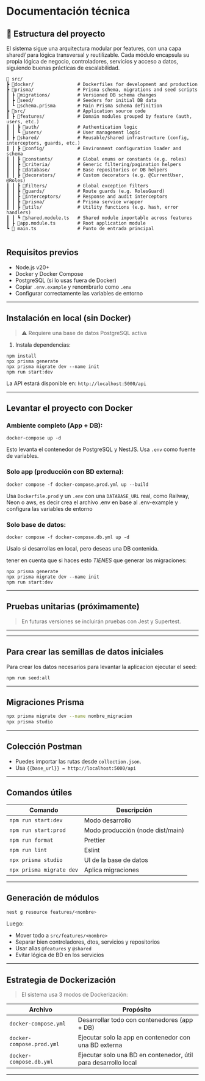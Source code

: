 
# Documentación técnica

## 📁 Estructura del proyecto

El sistema sigue una arquitectura modular por features, con una capa shared/ para lógica transversal y reutilizable. Cada módulo encapsula su propia lógica de negocio, controladores, servicios y acceso a datos, siguiendo buenas prácticas de escalabilidad.

```
📂 src/
┣ 📂docker/                # Dockerfiles for development and production
┣ 📂prisma/                # Prisma schema, migrations and seed scripts
┃ ┣ 📂migrations/          # Versioned DB schema changes
┃ ┣ 📂seed/                # Seeders for initial DB data
┃ ┗ 📜schema.prisma        # Main Prisma schema definition
┣ 📂src/                   # Application source code
┃ ┣ 📂features/            # Domain modules grouped by feature (auth, users, etc.)
┃ ┃ ┣ 📂auth/              # Authentication logic
┃ ┃ ┗ 📂users/             # User management logic
┃ ┣ 📂shared/              # Reusable/shared infrastructure (config, interceptors, guards, etc.)
┃ ┃ ┣ 📂config/            # Environment configuration loader and schema
┃ ┃ ┣ 📂constants/         # Global enums or constants (e.g. roles)
┃ ┃ ┣ 📂criteria/          # Generic filtering/pagination helpers
┃ ┃ ┣ 📂database/          # Base repositories or DB helpers
┃ ┃ ┣ 📂decorators/        # Custom decorators (e.g. @CurrentUser, @Roles)
┃ ┃ ┣ 📂filters/           # Global exception filters
┃ ┃ ┣ 📂guards/            # Route guards (e.g. RolesGuard)
┃ ┃ ┣ 📂interceptors/      # Response and audit interceptors
┃ ┃ ┣ 📂prisma/            # Prisma service wrapper
┃ ┃ ┣ 📂utils/             # Utility functions (e.g. hash, error handlers)
┃ ┃ ┗ 📜shared.module.ts   # Shared module importable across features
┃ ┣ 📜app.module.ts        # Root application module
┗ 📜 main.ts               # Punto de entrada principal


```

##  Requisitos previos

- Node.js v20+
- Docker y Docker Compose
- PostgreSQL (si lo usas fuera de Docker)
- Copiar `.env.example` y renombrarlo como `.env`
- Configurar correctamente las variables de entorno

---

##  Instalación en local (sin Docker)

> ⚠️ Requiere una base de datos PostgreSQL activa

1. Instala dependencias:

```
npm install
npx prisma generate
npx prisma migrate dev --name init
npm run start:dev
```

La API estará disponible en: `http://localhost:5000/api`

---

## Levantar el proyecto con Docker

### Ambiente completo (App + DB):

```
docker-compose up -d
```

Esto levanta el contenedor de PostgreSQL y NestJS. Usa `.env` como fuente de variables.

### Solo app (producción con BD externa):

```
docker compose -f docker-compose.prod.yml up --build
```

Usa `Dockerfile.prod` y un `.env` con una `DATABASE_URL` real, como Railway, Neon o aws, es decir crea el archivo .env en base al .env-example y configura las variables de entorno

### Solo base de datos:

```
docker compose -f docker-compose.db.yml up -d
```

Usalo si desarrollas en local, pero deseas una DB contenida.

tener en cuenta que si haces esto *TIENES* que generar las migraciones: 

```
npx prisma generate
npx prisma migrate dev --name init
npm run start:dev
```

---

## Pruebas unitarias (próximamente)

> En futuras versiones se incluirán pruebas con Jest y Supertest.

---

---

## Para crear las semillas de datos iniciales

Para crear los datos necesarios para levantar la aplicacion ejecutar el seed:

```
npm run seed:all
```

---

## Migraciones Prisma

```bash
npx prisma migrate dev --name nombre_migracion
npx prisma studio
```

---

## Colección Postman

- Puedes importar las rutas desde `collection.json`.
- Usa `{{base_url}} = http://localhost:5000/api`

---

## Comandos útiles

| Comando                   | Descripción                                 |
|--------------------------|---------------------------------------------|
| `npm run start:dev`      | Modo desarrollo                             |
| `npm run start:prod`     | Modo producción (node dist/main)            |
| `npm run format`         | Prettier                                    |
| `npm run lint`           | Eslint                                      |
| `npx prisma studio`      | UI de la base de datos                      |
| `npx prisma migrate dev` | Aplica migraciones                          |

---

## Generación de módulos

```bash
nest g resource features/<nombre>
```

Luego:
- Mover todo a `src/features/<nombre>`
- Separar bien controladores, dtos, servicios y repositorios
- Usar alias `@features` y `@shared`
- Evitar lógica de BD en los servicios

---

## Estrategia de Dockerización

> El sistema usa 3 modos de Dockerización:

| Archivo                     | Propósito                                                    |
|----------------------------|--------------------------------------------------------------|
| `docker-compose.yml`       | Desarrollar todo con contenedores (app + DB)                 |
| `docker-compose.prod.yml`  | Ejecutar solo la app en contenedor con una BD externa        |
| `docker-compose.db.yml`    | Ejecutar solo una BD en contenedor, útil para desarrollo local|

---
